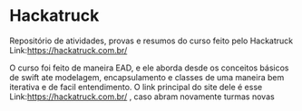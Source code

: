 # Hackatruck

Repositório de atividades, provas e resumos  do curso feito pelo Hackatruck Link:https://hackatruck.com.br/

 O curso foi feito de maneira EAD, e ele aborda desde os conceitos básicos de swift ate modelagem, encapsulamento e classes de uma maneira bem iterativa e de facil entendimento. 
 O link principal do site dele é esse Link:https://hackatruck.com.br/ , caso abram novamente turmas novas
